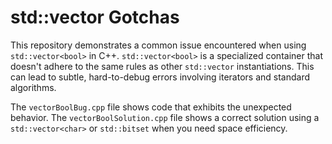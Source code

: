 # std::vector<bool> Gotchas

This repository demonstrates a common issue encountered when using `std::vector<bool>` in C++.  `std::vector<bool>` is a specialized container that doesn't adhere to the same rules as other `std::vector` instantiations.  This can lead to subtle, hard-to-debug errors involving iterators and standard algorithms.

The `vectorBoolBug.cpp` file shows code that exhibits the unexpected behavior. The `vectorBoolSolution.cpp` file shows a correct solution using a `std::vector<char>` or `std::bitset` when you need space efficiency.